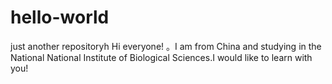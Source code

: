 # hello-world
just another repositoryh
Hi everyone!
。I am from China and studying in the National National Institute of Biological Sciences.I would like to learn with you!
